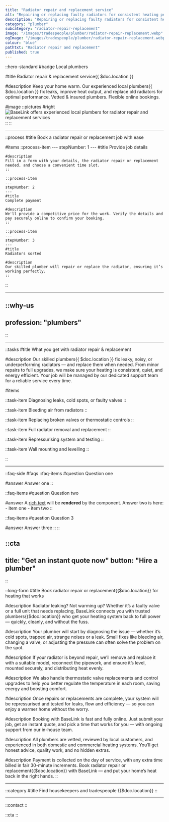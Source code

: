 ```yaml
---
title: "Radiator repair and replacement service"
alt: "Repairing or replacing faulty radiators for consistent heating performance"
description: "Repairing or replacing faulty radiators for consistent heating performance"
category: "plumber"
subcategory: "radiator-repair-replacement"
image: "/images/tradespeople/plumber/radiator-repair-replacement.webp"
ogImage: "/images/tradespeople/plumber/radiator-repair-replacement.webp"
colour: "blue"
pathtxt: "Radiator repair and replacement"
published: true
---
```


::hero-standard
#badge
Local plumbers

#title
Radiator repair & replacement service{{ $doc.location }}

#description
Keep your home warm. Our experienced local plumbers{{ $doc.location }} fix leaks, improve heat output, and replace old radiators for optimal performance. Vetted & insured plumbers. Flexible online bookings.

#image
    ::pictures
    #right
    ![BaseLink offers experienced local plumbers for radiator repair and replacement services](/images/tradespeople/plumber/radiator-repair-replacement.webp)
    ::
::

---

::process
#title
Book a radiator repair or replacement job with ease

#items
    ::process-item
    ---
    stepNumber: 1
    ---
    #title
    Provide job details

    #description
    Fill in a form with your details, the radiator repair or replacement needed, and choose a convenient time slot.
    ::
    
    ::process-item
    ---
    stepNumber: 2
    ---
    #title
    Complete payment

    #description
    We'll provide a competitive price for the work. Verify the details and pay securely online to confirm your booking.
    ::

    ::process-item
    ---
    stepNumber: 3
    ---
    #title
    Radiators sorted

    #description
    Our skilled plumber will repair or replace the radiator, ensuring it’s working perfectly.
    ::
::

---

::why-us
---
profession: "plumbers"
---
::

---

::tasks
#title
What you get with radiator repair & replacement

#description
Our skilled plumbers{{ $doc.location }} fix leaky, noisy, or underperforming radiators — and replace them when needed. From minor repairs to full upgrades, we make sure your heating is consistent, quiet, and energy efficient. Your job will be managed by our dedicated support team for a reliable service every time.

#items

  ::task-item
  Diagnosing leaks, cold spots, or faulty valves
  ::

  ::task-item
  Bleeding air from radiators
  ::

  ::task-item
  Replacing broken valves or thermostatic controls
  ::

  ::task-item
  Full radiator removal and replacement
  ::

  ::task-item
  Repressurising system and testing
  ::

  ::task-item
  Wall mounting and levelling
  ::

::

---

::faq-side
#faqs
  ::faq-items
  #question
  Question one

  #answer
  Answer one
  ::

  ::faq-items
  #question
  Question two

  #answer
  A [rich text](/services/commercial-cleaning) will be **rendered** by the component.
  Answer two is here:
    - item one
    - item two
  ::

  ::faq-items
  #question
  Question 3

  #answer
  Answer three
  ::
::

::cta
---
title: "Get an instant quote now"
button: "Hire a plumber"
---
::

::long-form
#title
Book radiator repair or replacement{{$doc.location}} for heating that works

#description
Radiator leaking? Not warming up? Whether it’s a faulty valve or a full unit that needs replacing, BaseLink connects you with trusted plumbers{{$doc.location}} who get your heating system back to full power — quickly, cleanly, and without the fuss.

#description
Your plumber will start by diagnosing the issue — whether it’s cold spots, trapped air, strange noises or a leak. Small fixes like bleeding air, changing a valve, or adjusting the pressure can often solve the problem on the spot.

#description
If your radiator is beyond repair, we’ll remove and replace it with a suitable model, reconnect the pipework, and ensure it’s level, mounted securely, and distributing heat evenly.

#description
We also handle thermostatic valve replacements and control upgrades to help you better regulate the temperature in each room, saving energy and boosting comfort.

#description
Once repairs or replacements are complete, your system will be repressurised and tested for leaks, flow and efficiency — so you can enjoy a warmer home without the worry.

#description
Booking with BaseLink is fast and fully online. Just submit your job, get an instant quote, and pick a time that works for you — with ongoing support from our in-house team.

#description
All plumbers are vetted, reviewed by local customers, and experienced in both domestic and commercial heating systems. You’ll get honest advice, quality work, and no hidden extras.

#description
Payment is collected on the day of service, with any extra time billed in fair 30-minute increments. Book radiator repair or replacement{{$doc.location}} with BaseLink — and put your home’s heat back in the right hands.
::

---

::category
#title
Find housekeepers and tradespeople {{$doc.location}}
::

---

::contact
::

::cta
::